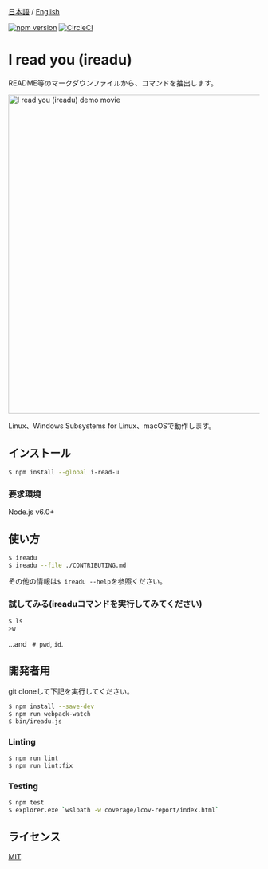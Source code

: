 [日本語](README.ja.md) / [English](README.md)

[![npm version](https://badge.fury.io/js/i-read-u.svg)](https://www.npmjs.com/package/i-read-u)
[![CircleCI](https://circleci.com/gh/s2terminal/i-read-u.svg?style=shield)](https://circleci.com/gh/s2terminal/i-read-u)

# I read you (ireadu)
README等のマークダウンファイルから、コマンドを抽出します。

<img src="https://user-images.githubusercontent.com/7953751/43365345-8f384cb2-9366-11e8-91be-a80e862a1037.gif" width="640" alt="I read you (ireadu) demo movie"/>

Linux、Windows Subsystems for Linux、macOSで動作します。

## インストール
```bash
$ npm install --global i-read-u
```

### 要求環境
Node.js v6.0+

## 使い方
```bash
$ ireadu
$ ireadu --file ./CONTRIBUTING.md
```
その他の情報は`$ ireadu --help`を参照ください。

### 試してみる(ireaduコマンドを実行してみてください)
```bash
$ ls
>w
```
...and ` # pwd`, `id`.

## 開発者用
git cloneして下記を実行してください。
```bash
$ npm install --save-dev
$ npm run webpack-watch
$ bin/ireadu.js
```

### Linting
```bash
$ npm run lint
$ npm run lint:fix
```

### Testing
```bash
$ npm test
$ explorer.exe `wslpath -w coverage/lcov-report/index.html`
```

## ライセンス
[MIT](LICENSE).
